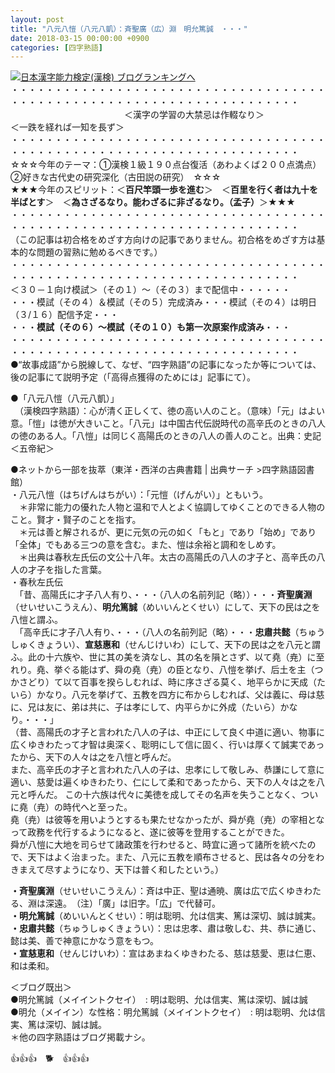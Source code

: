 ```yaml
---
layout: post
title: "八元八愷（八元八凱）：斉聖廣（広）淵　明允篤誠　・・・"
date: 2018-03-15 00:00:00 +0900
categories: [四字熟語]
---
```


[![](/syuusyuu9701/assets/images/八元八愷（八元八凱）：斉聖廣（広）淵-明允篤誠-・・・-br_c_3028_1.gif)](http://blog.with2.net/link.php?1659096:3028 "日本漢字能力検定(漢検) ブログランキングへ")[日本漢字能力検定(漢検) ブログランキングへ](http://blog.with2.net/link.php?1659096:3028)  
・・・・・・・・・・・・・・・・・・・・・・・・・・・・・・・・・・・・・・・・・・・・・・・・・・・・・・・・・・・・・・・・・・・・・  
　　　　　　　　　　　　　＜漢字の学習の大禁忌は作輟なり＞　　　　　　　　　＜一跌を経れば一知を長ず＞  
・・・・・・・・・・・・・・・・・・・・・・・・・・・・・・・・・・・・・・・・・・・・・・・・・・・・・・・・・・・・・・・・・・・・・  
☆☆☆今年のテーマ：①漢検１級１９０点台復活（あわよくば２００点満点）　②好きな古代史の研究深化（古田説の研究）　☆☆☆  
★★★今年のスピリット：＜**百尺竿頭一歩を進む**＞　＜**百里を行く者は九十を半ばとす**＞　＜**為さざるなり。能わざるに非ざるなり。（孟子）**＞★★★  
・・・・・・・・・・・・・・・・・・・・・・・・・・・・・・・・・・・・・・・・・・・・・・・・・・・・・・・・・・・・・・・・・・・・・  
（この記事は初合格をめざす方向けの記事でありません。初合格をめざす方は基本的な問題の習熟に勉めるべきです。）  
・・・・・・・・・・・・・・・・・・・・・・・・・・・・・・・・・・・・・・・・・・・・・・・・・・・・・・・・・・・・・・・・・・・・・  
＜３０－１向け模試＞（その１）～（その３）まで配信中・・・・・・  
・・・模試（その４）＆模試（その５）完成済み・・・模試（その４）は明日（３/１６）配信予定・・・  
・・・**模試（その６）～模試（その１０）も第一次原案作成済み**・・・  
・・・・・・・・・・・・・・・・・・・・・・・・・・・・・・・・・・・・・・・・・・・・・・・・・・・・・・・・・・・・・・・・・・・・・  
●“故事成語”から脱線して、なぜ、“四字熟語”の記事になったか等については、後の記事にて説明予定（「高得点獲得のためには」記事にて）。  
  
●「八元八愷（八元八凱）」  
　（漢検四字熟語）：心が清く正しくて、徳の高い人のこと。（意味）「元」はよい意。「愷」は徳が大きいこと。「八元」は中国古代伝説時代の高辛氏のときの八人の徳のある人。「八愷」は同じく高陽氏のときの八人の善人のこと。出典：史記＜五帝紀＞  
  
  
●ネットから一部を抜萃（東洋・西洋の古典書籍 | 出典サーチ >四字熟語図書館）  
・八元八愷（はちげんはちがい）：「元愷（げんがい）」ともいう。   
　＊非常に能力の優れた人物と温和で人とよく協調してゆくことのできる人物のこと。賢才・賢子のことを指す。   
　＊元は善と解されるが、更に元気の元の如く「もと」であり「始め」であり「全体」でもある三つの意を含む。また、愷は余裕と調和をしめす。   
　＊出典は春秋左氏伝の文公十八年。太古の高陽氏の八人の才子と、高辛氏の八人の才子を指した言葉。  
・春秋左氏伝  
　「昔、高陽氏に才子八人有り、・・・（八人の名前列記（略））・・・**斉聖廣淵**（せいせいこうえん）、**明允篤誠**（めいいんとくせい）にして、天下の民は之を八愷と謂ふ。  
　「高辛氏に才子八人有り、・・・（八人の名前列記（略）・・・**忠肅共懿**（ちゅうしゅくきょうい）、**宣慈惠和**（せんじけいわ）にして、天下の民は之を八元と謂ふ。此の十六族や、世に其の美を済なし、其の名を隕とさず、以て堯（尭）に至れり。堯、挙ぐる能はず、舜の堯（尭）の臣となり、八愷を挙げ、后土を主（つかさどり）て以て百事を揆らしむれば、時に序さざる莫く、地平らかに天成（たいら）かなり。八元を挙げて、五教を四方に布からしむれば、父は義に、母は慈に、兄は友に、弟は共に、子は孝にして、内平らかに外成（たいら）かなり。・・・」  
（昔、高陽氏の才子と言われた八人の子は、中正にして良く中道に適い、物事に広くゆきわたって才智は奥深く、聡明にして信に固く、行いは厚くて誠実であったから、天下の人々は之を八愷と呼んだ。   
また、高辛氏の才子と言われた八人の子は、忠孝にして敬しみ、恭謙にして意に適い、慈愛は遍くゆきわたり、仁にして柔和であったから、天下の人々は之を八元と呼んだ。 この十六族は代々に美徳を成してその名声を失うことなく、ついに堯（尭）の時代へと至った。   
堯（尭）は彼等を用いようとするも果たせなかったが、舜が堯（尭）の宰相となって政務を代行するようになると、遂に彼等を登用することができた。   
舜が八愷に大地を司らせて諸政策を行わせると、時宜に適って諸所を統べたので、天下はよく治まった。また、八元に五教を順布させると、民は各々の分をわきまえて尽すようになり、天下は普く和したという。）  
  
**・斉聖廣淵**（せいせいこうえん）：斉は中正、聖は通暁、廣は広で広くゆきわたる、淵は深遠。　（注）「廣」は旧字。「広」で代替可。  
**・明允篤誠**（めいいんとくせい）：明は聡明、允は信実、篤は深切、誠は誠実。  
**・忠肅共懿**（ちゅうしゅくきょうい）：忠は忠孝、肅は敬しむ、共、恭に通じ、懿は美、善で神意にかなう意をもつ。  
**・宣慈恵和**（せんじけいわ）：宣はあまねくゆきわたる、慈は慈愛、恵は仁恵、和は柔和。  
  
＜ブログ既出＞  
●明允篤誠（メイイントクセイ）　: 明は聡明、允は信実、篤は深切、誠は誠  
●明允（メイイン）な性格：明允篤誠（メイイントクセイ）　: 明は聡明、允は信実、篤は深切、誠は誠。  
＊他の四字熟語はブログ掲載ナシ。  
  
👍👍👍　🐕　👍👍👍